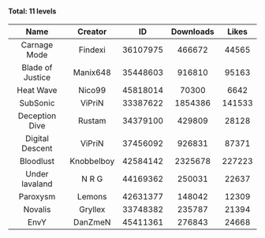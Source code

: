 #### Total: 11 levels

| Name | Creator | ID | Downloads | Likes |
|:---:|:---:|:---:|:---:|:---:|
| Carnage Mode | Findexi | 36107975 | 466672 | 44565
| Blade of Justice | Manix648 | 35448603 | 916810 | 95163
| Heat Wave | Nico99 | 45818014 | 70300 | 6642
| SubSonic | ViPriN | 33387622 | 1854386 | 141533
| Deception Dive | Rustam | 34379100 | 429809 | 28128
| Digital Descent | ViPriN | 37456092 | 926831 | 87371
| Bloodlust | Knobbelboy | 42584142 | 2325678 | 227223
| Under lavaland | N R G | 44169362 | 250031 | 22637
| Paroxysm | Lemons | 42631377 | 148042 | 12309
| Novalis | Gryllex | 33748382 | 235787 | 21394
| EnvY | DanZmeN | 45411361 | 276843 | 24668
